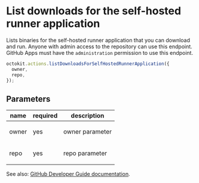 # List downloads for the self-hosted runner application

Lists binaries for the self-hosted runner application that you can download and run. Anyone with admin access to the repository can use this endpoint. GitHub Apps must have the `administration` permission to use this endpoint.

```js
octokit.actions.listDownloadsForSelfHostedRunnerApplication({
  owner,
  repo,
});
```

## Parameters

<table>
  <thead>
    <tr>
      <th>name</th>
      <th>required</th>
      <th>description</th>
    </tr>
  </thead>
  <tbody>
    <tr><td>owner</td><td>yes</td><td>

owner parameter

</td></tr>
<tr><td>repo</td><td>yes</td><td>

repo parameter

</td></tr>
  </tbody>
</table>

See also: [GitHub Developer Guide documentation](https://developer.github.com/v3/actions/self_hosted_runners/#list-downloads-for-the-self-hosted-runner-application).
